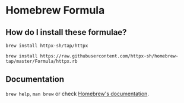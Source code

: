 # Homebrew Formula

## How do I install these formulae?
`brew install httpx-sh/tap/httpx`

```
brew install https://raw.githubusercontent.com/httpx-sh/homebrew-tap/master/Formula/httpx.rb
```

## Documentation
`brew help`, `man brew` or check [Homebrew's documentation](https://docs.brew.sh).
